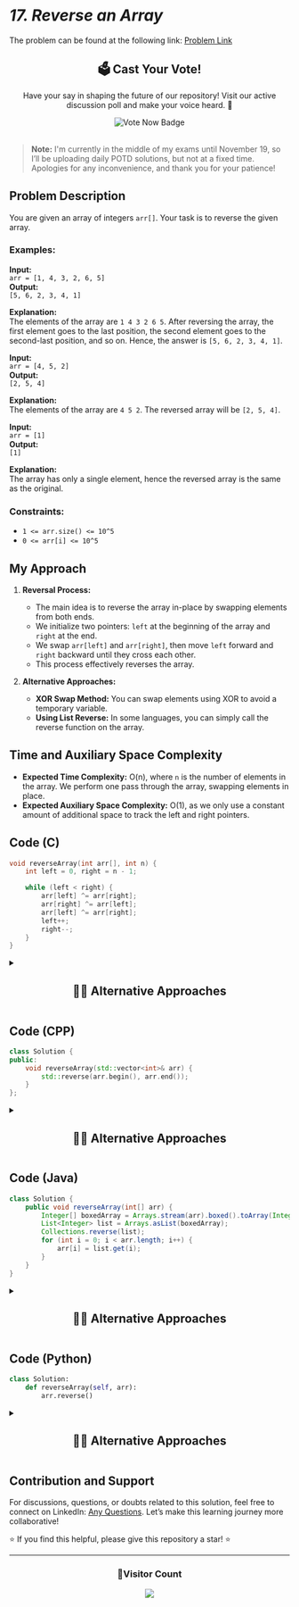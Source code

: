 # _17. Reverse an Array_

The problem can be found at the following link: [Problem Link](https://www.geeksforgeeks.org/problems/reverse-an-array/1)

<div align="center">
  <h2>🗳️ Cast Your Vote!</h2>
  <p>Have your say in shaping the future of our repository! Visit our active discussion poll and make your voice heard. 🌟</p>
  <a href="https://github.com/Hunterdii/GeeksforGeeks-POTD/discussions/15" style="text-decoration: none;">
    <img src="https://img.shields.io/badge/Vote%20Now%20-%20Your%20Opinion%20Matters-blue?style=for-the-badge&logo=github&logoColor=white" alt="Vote Now Badge">
  </a>
</div>

<br/>

> **Note:** I'm currently in the middle of my exams until November 19, so I’ll be uploading daily POTD solutions, but not at a fixed time. Apologies for any inconvenience, and thank you for your patience!

## Problem Description

You are given an array of integers `arr[]`. Your task is to reverse the given array.

### Examples:

**Input:**  
`arr = [1, 4, 3, 2, 6, 5]`  
**Output:**  
`[5, 6, 2, 3, 4, 1]`

**Explanation:**  
The elements of the array are `1 4 3 2 6 5`. After reversing the array, the first element goes to the last position, the second element goes to the second-last position, and so on. Hence, the answer is `[5, 6, 2, 3, 4, 1]`.

**Input:**  
`arr = [4, 5, 2]`  
**Output:**  
`[2, 5, 4]`

**Explanation:**  
The elements of the array are `4 5 2`. The reversed array will be `[2, 5, 4]`.

**Input:**  
`arr = [1]`  
**Output:**  
`[1]`

**Explanation:**  
The array has only a single element, hence the reversed array is the same as the original.

### Constraints:

- `1 <= arr.size() <= 10^5`
- `0 <= arr[i] <= 10^5`

## My Approach

1. **Reversal Process:**

   - The main idea is to reverse the array in-place by swapping elements from both ends.
   - We initialize two pointers: `left` at the beginning of the array and `right` at the end.
   - We swap `arr[left]` and `arr[right]`, then move `left` forward and `right` backward until they cross each other.
   - This process effectively reverses the array.

2. **Alternative Approaches:**
   - **XOR Swap Method:** You can swap elements using XOR to avoid a temporary variable.
   - **Using List Reverse:** In some languages, you can simply call the reverse function on the array.

## Time and Auxiliary Space Complexity

- **Expected Time Complexity:** O(n), where `n` is the number of elements in the array. We perform one pass through the array, swapping elements in place.
- **Expected Auxiliary Space Complexity:** O(1), as we only use a constant amount of additional space to track the left and right pointers.

## Code (C)

```c
void reverseArray(int arr[], int n) {
    int left = 0, right = n - 1;

    while (left < right) {
        arr[left] ^= arr[right];
        arr[right] ^= arr[left];
        arr[left] ^= arr[right];
        left++;
        right--;
    }
}
```

<details>
  <summary><h2 align='center'>👨‍💻 Alternative Approaches</h2></summary>

### Alternative Approach (Using Temporary Variable)

```c
void reverseArray(int arr[], int n) {
    int left = 0, right = n - 1;

    while (left < right) {
        int temp = arr[left];
        arr[left] = arr[right];
        arr[right] = temp;
        left++;
        right--;
    }
}
```

</details>

## Code (CPP)

```cpp
class Solution {
public:
    void reverseArray(std::vector<int>& arr) {
        std::reverse(arr.begin(), arr.end());
    }
};
```

<details>
  <summary><h2 align='center'>👨‍💻 Alternative Approaches</h2></summary>

### Alternative Approach (Using `std::swap`)

```cpp
class Solution {
public:
    void reverseArray(std::vector<int>& arr) {
        int left = 0, right = arr.size() - 1;

        while (left < right) {
            std::swap(arr[left], arr[right]);
            left++;
            right--;
        }
    }
};
```

### Alternative Approach (Using `XOR Swap`)

```cpp
class Solution {
public:
    void reverseArray(std::vector<int>& arr) {
        int left = 0, right = arr.size() - 1;

        while (left < right) {
            arr[left] ^= arr[right];
            arr[right] ^= arr[left];
            arr[left] ^= arr[right];
            left++;
            right--;
        }
    }
};
```

</details>

## Code (Java)

```java
class Solution {
    public void reverseArray(int[] arr) {
        Integer[] boxedArray = Arrays.stream(arr).boxed().toArray(Integer[]::new);
        List<Integer> list = Arrays.asList(boxedArray);
        Collections.reverse(list);
        for (int i = 0; i < arr.length; i++) {
            arr[i] = list.get(i);
        }
    }
}
```

<details>
  <summary><h2 align='center'>👨‍💻 Alternative Approaches</h2></summary>

### Alternative Approach (Using XOR Swap)

```java
class Solution {
    public void reverseArray(int[] arr) {
        int left = 0, right = arr.length - 1;

        while (left < right) {
            arr[left] = arr[left] ^ arr[right];
            arr[right] = arr[left] ^ arr[right];
            arr[left] = arr[left] ^ arr[right];
            left++;
            right--;
        }
    }
}
```

</details>

## Code (Python)

```python
class Solution:
    def reverseArray(self, arr):
        arr.reverse()
```

<details>
  <summary><h2 align='center'>👨‍💻 Alternative Approaches</h2></summary>

### Alternative Approach (Using Swapping)

```python
class Solution:
    def reverseArray(self, arr):
        left, right = 0, len(arr) - 1

        while left < right:
            arr[left], arr[right] = arr[right], arr[left]
            left += 1
            right -= 1
```

</details>

## Contribution and Support

For discussions, questions, or doubts related to this solution, feel free to connect on LinkedIn: [Any Questions](https://www.linkedin.com/in/patel-hetkumar-sandipbhai-8b110525a/). Let’s make this learning journey more collaborative!

⭐ If you find this helpful, please give this repository a star! ⭐

---

<div align="center">
  <h3><b>📍Visitor Count</b></h3>
</div>

<p align="center">
  <img src="https://profile-counter.glitch.me/Hunterdii/count.svg" />
</p>
